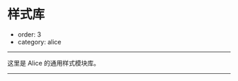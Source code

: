 # 样式库

- order: 3
- category: alice

---

这里是 Alice 的通用样式模块库。

---

<script type="text/template" id="alice-module">
    <div class="alice-module">
        <div class="alice-module-head">
            <h2 class="alice-module-title">
                <a herf="/button"></a>
            </h2>
            <span class="alice-module-version">1.0.0</span>
            <p class="alice-module-description"></p>
        </div>
    </div>
</script>

<script type="text/template" id="alice-module-demo">
    <div class="alice-module-demo">
        <h3 class="alice-module-subtitle"></h3>
        <a class="alice-module-sourcecode" href="javascript:;">查看源码</a>
        <div class="alice-module-dom"></div>
        <pre class="alice-module-code prettyprint"></pre>
    </div>
</script>

<style>
.alice-module {
    border-bottom: 1px solid #eee;    
    padding: 0;
    margin-bottom: 20px;
}
.alice-module-head {
    overflow: hidden;
    margin: 20px 0 0 0;    
}
.alice-module-title {
    margin: 0;
    font-size: 28px;
    font-family: Trebuchet MS;
    display: inline;
}
.alice-module-title a {
    color: #7CAE23;
    cursor: pointer;
}
.alice-module-link {
    font-size: 14px;
}
.alice-module-version {
    font-size: 12px;
    font-weight: normal;
    margin-left: 0.5em;
    color: #888;
    font-family: Menlo,Monaco,"Courier New",monospace;
}
.alice-module-description {
    font-size: 14px;
    color: #888;
    margin: 10px 0 20px;
}
.alice-module-demo {
    border: 1px solid #eee;
    border-bottom: none;
    padding: 20px 130px 20px 20px;
    position: relative;
    overflow: hidden;
}
.alice-module-demo:hover {
    background: #fdfdfd;
}
.alice-module-code {
    display: none;
}
.alice-module-subtitle {
    position: absolute;
    top: 0;
    right: 0;
    border-radius: 3px;
    margin: 0;
    color: #666;
    font-size: 12px;
    background: #F8F8F8;
    border-bottom: 1px solid #ddd;
    border-left: 1px solid #ddd;
    display: block;
    font-size: 12px;
    width: 100px;
    padding: 5px 10px;
    opacity: 0.8;
}
.alice-module-sourcecode {
    position: absolute;
    right: 125px;
    top: 0;
    font-size: 12px;
    padding: 5px 10px;
    background: #EFFFE4;
    border-radius: 3px;    
    display: none;
    z-index: 99;
    opacity: 0.8;   
}
.alice-module-dom a {
    color: #08c;
}
</style>

<div class="alice-modules"></div>

<link type="text/css" rel="stylesheet" media="screen" href="../static/allinone/dist/allinone-full.css">
<link type="text/css" rel="stylesheet" media="screen" href="../static/tomorrow.css">
<script src="../static/google-code-prettify/run_prettify.js"></script>

<script>
seajs.use(['$', 'gallery/underscore/1.4.3/underscore'], function($, _) {
    
    $('.alice-modules').on('mouseenter', '.alice-module-demo', function() {
        $(this).find('.alice-module-sourcecode').fadeIn(200);
    }).on('mouseleave', '.alice-module-demo', function() {
        $(this).find('.alice-module-sourcecode').fadeOut(200);         
    });

    $('.alice-modules').on('click', '.alice-module-sourcecode', function() {
        var code = $(this).parent().find('.alice-module-code');
        if (code.is(':hidden')) {
            code.slideDown(200);
        } else {
            code.slideUp(200);
        }
    });

    $.getJSON('../static/allinone/package.json', function(data) {
        var deps = _.pairs(data.dependencies);
        _.each(deps, function(dep) {
            var moduleNode = $($('#alice-module').html());
            moduleNode.find('.alice-module-title a')
                .attr('href', '/' + dep[0])
                .html(dep[0]);
            moduleNode.appendTo('.alice-modules');

            $.ajax({
                url: '/' + dep[0],
                dataType: 'html',
                success: function(data) {
                    data = $(data);
                    moduleNode.find('.alice-module-description')
                        .html(data.find('.entry-content > p:first-child').html());
                    moduleNode.find('.alice-module-version')
                        .html(data.find('.version a').html());

                    data.find('.nico-insert-code').each(function(index, item) {
                        var demoNode = $($('#alice-module-demo').html());
                        item = $(item);
                        var subtitle = item.prev().html();
                        var code = HtmlToCode(item.html());
                        
                        demoNode.find('.alice-module-subtitle').html(subtitle || '默认');
                        demoNode.find('.alice-module-dom').html(item.html());                        
                        demoNode.find('.alice-module-code').html(code);
                        demoNode.appendTo(moduleNode);
                    });
                }
            });

        });
    });

    
    function HtmlToCode(html) {
        var code = html;
        code = code.replace(/</g, '&lt;').replace(/>/g, '&gt;');
        code = code.replace(/^\s*\n/, '').replace(/\n\s*$/, '');
        code = PR.prettyPrintOne(code, 'html', false);
        return code;
    } 

});
</script>
